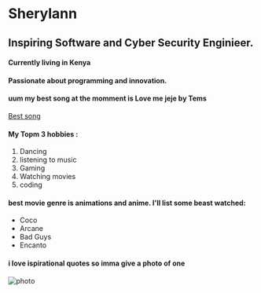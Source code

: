 # Sherylann
## Inspiring Software and Cyber Security Enginieer.

#### Currently living in Kenya 
#### Passionate about programming and innovation.

#### uum my best song at the momment is Love me jeje by Tems
[Best song](https://youtu.be/Y_NTooezadU?si=sgI9q0WWsd6HWxbd)

#### My Topm 3 hobbies :
1. Dancing 
2. listening to  music 
3. Gaming  
4. Watching movies
5. coding 

#### best movie genre is animations and anime. I'll list some beast watched:
- Coco
- Arcane
- Bad Guys 
- Encanto 

#### i love ispirational quotes so imma give a photo of one 

![photo](https://images.app.goo.gl/CvjyaLXrdYTbjmut6)

 